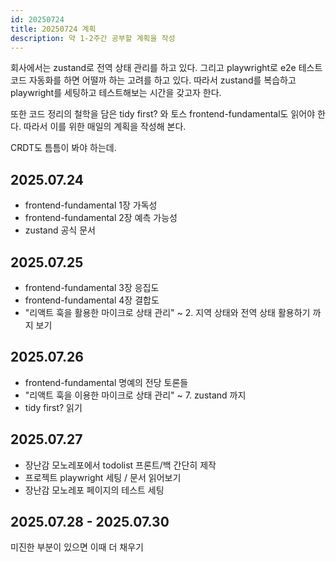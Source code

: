 ```yaml
---
id: 20250724
title: 20250724 계획
description: 약 1-2주간 공부할 계획을 작성
---
```


회사에서는 zustand로 전역 상태 관리를 하고 있다. 그리고 playwright로 e2e 테스트 코드 자동화를 하면 어떨까 하는 고려를 하고 있다. 따라서 zustand를 복습하고 playwright를 세팅하고 테스트해보는 시간을 갖고자 한다.

또한 코드 정리의 철학을 담은 tidy first? 와 토스 frontend-fundamental도 읽어야 한다. 따라서 이를 위한 매일의 계획을 작성해 본다.

CRDT도 틈틈이 봐야 하는데.

## 2025.07.24

- frontend-fundamental 1장 가독성
- frontend-fundamental 2장 예측 가능성
- zustand 공식 문서

## 2025.07.25

- frontend-fundamental 3장 응집도
- frontend-fundamental 4장 결합도
- "리액트 훅을 활용한 마이크로 상태 관리" ~ 2. 지역 상태와 전역 상태 활용하기 까지 보기

## 2025.07.26

- frontend-fundamental 명예의 전당 토론들
- "리액트 훅을 이용한 마이크로 상태 관리" ~ 7. zustand 까지
- tidy first? 읽기

## 2025.07.27

- 장난감 모노레포에서 todolist 프론트/백 간단히 제작
- 프로젝트 playwright 세팅 / 문서 읽어보기
- 장난감 모노레포 페이지의 테스트 세팅

## 2025.07.28 - 2025.07.30

미진한 부분이 있으면 이때 더 채우기
